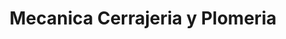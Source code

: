---
title: "Mecanica Cerrajeria y Plomeria"
url: /quito/mecanica-cerrajeria-y-plomeria/
shop: cerrajero
---